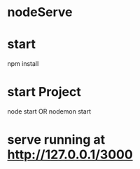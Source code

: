 # nodeServe
 
# start

npm install

# start Project

node start OR
nodemon start

# serve running at http://127.0.0.1/3000
